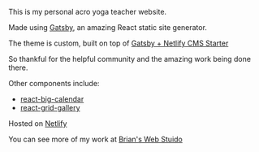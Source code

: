 This is my personal acro yoga teacher website.

Made using [Gatsby](https://www.gatsbyjs.org/), an amazing React static site generator.

The theme is custom, built on top of [Gatsby + Netlify CMS Starter](https://github.com/netlify-templates/gatsby-starter-netlify-cms)

So thankful for the helpful community and the amazing work being done there.

Other components include:
* [react-big-calendar](https://github.com/intljusticemission/react-big-calendar)
* [react-grid-gallery](https://github.com/benhowell/react-grid-gallery)

Hosted on [Netlify](https://www.netlify.com/)

You can see more of my work at [Brian's Web Stuido](https://www.brianswebstudio.com/)